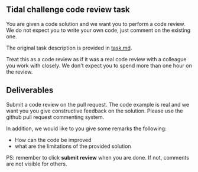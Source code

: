 ## Tidal challenge code review task

You are given a code solution and we want you to perform a code review. We do not expect you to write your own code, just comment on the existing one.

The original task description is provided in [task.md](./task.md).

Treat this as a code review as if it was a real code review with a colleague you work with closely. We don't expect you to spend more than one hour on the review.

## Deliverables

Submit a code review on the pull request. The code example is real and we want you you give constructive feedback on the solution. Please use the github pull request commenting system. 

In addition, we would like to you give some remarks the following:
- How can the code be improved
- what are the limitations of the provided solution

PS: remember to click **submit review** when you are done. If not, comments are not visible for others.
